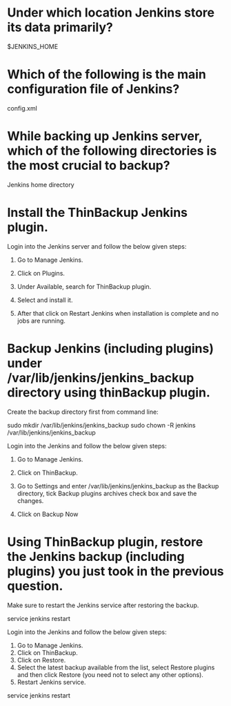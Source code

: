 # Under which location Jenkins store its data primarily?
$JENKINS_HOME

# Which of the following is the main configuration file of Jenkins?
config.xml

# While backing up Jenkins server, which of the following directories is the most crucial to backup?
Jenkins home directory

# Install the ThinBackup Jenkins plugin.
Login into the Jenkins server and follow the below given steps:


1. Go to Manage Jenkins.

2. Click on Plugins.

3. Under Available, search for ThinBackup plugin.

4. Select and install it.

5. After that click on Restart Jenkins when installation is complete and no jobs are running.



# Backup Jenkins (including plugins) under /var/lib/jenkins/jenkins_backup directory using thinBackup plugin.

Create the backup directory first from command line:


sudo mkdir /var/lib/jenkins/jenkins_backup
sudo chown -R jenkins /var/lib/jenkins/jenkins_backup



Login into the Jenkins and follow the below given steps:


1. Go to Manage Jenkins.

2. Click on ThinBackup.

3. Go to Settings and enter /var/lib/jenkins/jenkins_backup as the Backup directory, tick Backup plugins archives check box and save the changes.

4. Click on Backup Now



# Using ThinBackup plugin, restore the Jenkins backup (including plugins) you just took in the previous question.



Make sure to restart the Jenkins service after restoring the backup.

service jenkins restart

Login into the Jenkins and follow the below given steps:

1. Go to Manage Jenkins.
2. Click on ThinBackup.
3. Click on Restore.
4. Select the latest backup available from the list, select Restore plugins and then click Restore (you need not to select any other options).
5. Restart Jenkins service.

service jenkins restart



